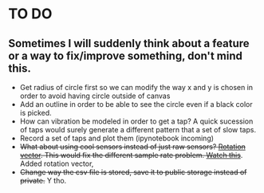 # TO DO

## Sometimes I will suddenly think about a feature or a way to fix/improve something, don't mind this.

* Get radius of circle first so we can modify the way x and y is chosen in order to avoid having circle outside of canvas
* Add an outline in order to be able to see the circle even if a black color is picked.
* How can vibration be modeled in order to get a tap? A quick sucession of taps would surely generate a different pattern that a set of slow taps.
* Record a set of taps and plot them (ipynotebook incoming)
* ~~What about using cool sensors instead of just raw sensors? [Rotation vector](https://source.android.com/devices/sensors/sensor-types.html#rotation_vector). This would fix the different sample rate problem.
[Watch this](https://www.youtube.com/watch?v=C7JQ7Rpwn2k)~~. Added rotation vector, 
* ~~Change way the csv file is stored, save it to public storage instead of private.~~ Y tho.
